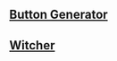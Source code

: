 ## [Button Generator](https://eugeneandrievsky.github.io/JS-Polygon/Button-generator/index.html)
## [Witcher](https://eugeneandrievsky.github.io/JS-Polygon/witcher/witcher.html)